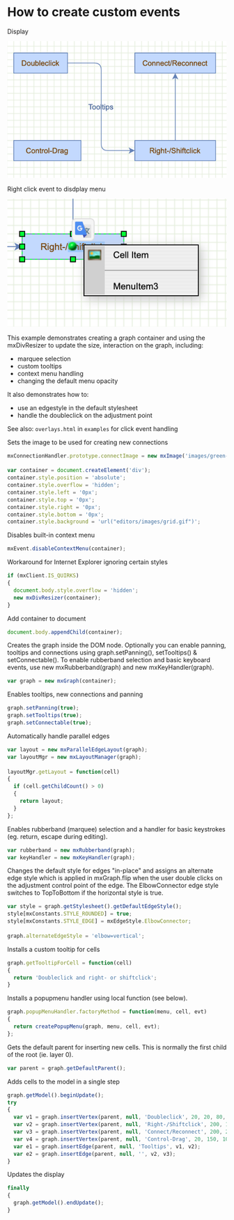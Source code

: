 # How to create custom events

Display

![Display](../images/examples/events/events-1.png "Display")

Right click event to disdplay menu

![Right click menu](../images/examples/events/events-2.png "Right click menu")

This example demonstrates creating a graph container and using the mxDivResizer to update the size, interaction on the graph, including:

- marquee selection
- custom tooltips
- context menu handling
- changing the default menu opacity

It also demonstrates how to:

- use an edgestyle in the default stylesheet
- handle the doubleclick on the adjustment point
  
See also: `overlays.html` in `examples` for click event handling

Sets the image to be used for creating new connections

```js
mxConnectionHandler.prototype.connectImage = new mxImage('images/green-dot.gif', 14, 14);

var container = document.createElement('div');
container.style.position = 'absolute';
container.style.overflow = 'hidden';
container.style.left = '0px';
container.style.top = '0px';
container.style.right = '0px';
container.style.bottom = '0px';
container.style.background = 'url("editors/images/grid.gif")';
```

Disables built-in context menu

```js
mxEvent.disableContextMenu(container);
```

Workaround for Internet Explorer ignoring certain styles

```js
if (mxClient.IS_QUIRKS)
{
  document.body.style.overflow = 'hidden';
  new mxDivResizer(container);
}
```

Add container to document

```js
document.body.appendChild(container);
```

Creates the graph inside the DOM node.
Optionally you can enable panning, tooltips and connections
using graph.setPanning(), setTooltips() & setConnectable().
To enable rubberband selection and basic keyboard events,
use new mxRubberband(graph) and new mxKeyHandler(graph).

```js
var graph = new mxGraph(container);
```

Enables tooltips, new connections and panning

```js
graph.setPanning(true);
graph.setTooltips(true);
graph.setConnectable(true);
```

Automatically handle parallel edges

```js
var layout = new mxParallelEdgeLayout(graph);
var layoutMgr = new mxLayoutManager(graph);

layoutMgr.getLayout = function(cell)
{
  if (cell.getChildCount() > 0)
  {
    return layout;
  }
};
```

Enables rubberband (marquee) selection and a handler
for basic keystrokes (eg. return, escape during editing).

```js
var rubberband = new mxRubberband(graph);
var keyHandler = new mxKeyHandler(graph);
```

Changes the default style for edges "in-place" and assigns
an alternate edge style which is applied in mxGraph.flip
when the user double clicks on the adjustment control point
of the edge. The ElbowConnector edge style switches to TopToBottom
if the horizontal style is true.

```js
var style = graph.getStylesheet().getDefaultEdgeStyle();
style[mxConstants.STYLE_ROUNDED] = true;
style[mxConstants.STYLE_EDGE] = mxEdgeStyle.ElbowConnector;

graph.alternateEdgeStyle = 'elbow=vertical';
```

Installs a custom tooltip for cells

```js
graph.getTooltipForCell = function(cell)
{
  return 'Doubleclick and right- or shiftclick';
}
```

Installs a popupmenu handler using local function (see below).

```js
graph.popupMenuHandler.factoryMethod = function(menu, cell, evt)
{
  return createPopupMenu(graph, menu, cell, evt);
};
```

Gets the default parent for inserting new cells. This
is normally the first child of the root (ie. layer 0).

```js
var parent = graph.getDefaultParent();
```

Adds cells to the model in a single step

```js
graph.getModel().beginUpdate();
try
{
  var v1 = graph.insertVertex(parent, null, 'Doubleclick', 20, 20, 80, 30);
  var v2 = graph.insertVertex(parent, null, 'Right-/Shiftclick', 200, 150, 120, 30);
  var v3 = graph.insertVertex(parent, null, 'Connect/Reconnect', 200, 20, 120, 30);
  var v4 = graph.insertVertex(parent, null, 'Control-Drag', 20, 150, 100, 30);
  var e1 = graph.insertEdge(parent, null, 'Tooltips', v1, v2);
  var e2 = graph.insertEdge(parent, null, '', v2, v3);
}
```

Updates the display

```js
finally
{
  graph.getModel().endUpdate();
}
```

